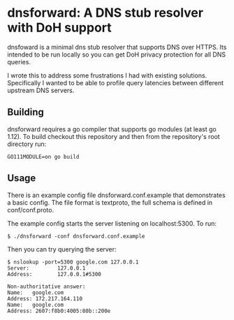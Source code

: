 dnsforward: A DNS stub resolver with DoH support
==

dnsfoward is a minimal dns stub resolver that supports DNS over HTTPS. Its intended to be run locally so you can get DoH privacy protection for all DNS queries.

I wrote this to address some frustrations I had with existing solutions. Specifically I wanted to be able to profile query latencies between different upstream DNS servers.

## Building

dnsforward requires a go compiler that supports go modules (at least go 1.12). To build checkout this repository and then from the repository's root directory run:

```
GO111MODULE=on go build
```

## Usage

There is an example config file dnsforward.conf.example that demonstrates a basic config. The file format is textproto, the full schema is defined in conf/conf.proto.

The example config starts the server listening on localhost:5300. To run:

```
$ ./dnsforward -conf dnsforward.conf.example
```

Then you can try querying the server:
```
$ nslookup -port=5300 google.com 127.0.0.1
Server:         127.0.0.1
Address:        127.0.0.1#5300

Non-authoritative answer:
Name:   google.com
Address: 172.217.164.110
Name:   google.com
Address: 2607:f8b0:4005:80b::200e

```
